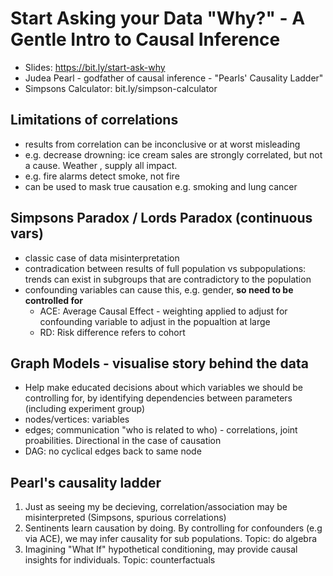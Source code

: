 # Start Asking your Data "Why?" - A Gentle Intro to Causal Inference

* Slides: https://bit.ly/start-ask-why
* Judea Pearl - godfather of causal inference - "Pearls' Causality Ladder"
* Simpsons Calculator: bit.ly/simpson-calculator

## Limitations of correlations
* results from correlation can be inconclusive or at worst misleading
* e.g. decrease drowning: ice cream sales are strongly correlated, but not a cause. Weather , supply all impact.
* e.g. fire alarms detect smoke, not fire
* can be used to mask true causation e.g. smoking and lung cancer

## Simpsons Paradox / Lords Paradox (continuous vars)
* classic case of data misinterpretation
* contradication between results of full population vs subpopulations: trends can exist in subgroups that are contradictory to the population
* confounding variables can cause this, e.g. gender, **so need to be controlled for**
    * ACE: Average Causal Effect - weighting applied to adjust for confounding variable to adjust in the popualtion at large
    * RD: Risk difference refers to cohort

## Graph Models - visualise story behind the data
* Help make educated decisions about which variables we should be controlling for, by identifying dependencies between parameters (including experiment group)
* nodes/vertices: variables
* edges; communication "who is related to who) - correlations, joint proabilities. Directional in the case of causation
* DAG: no cyclical edges back to same node

## Pearl's causality ladder
1. Just as seeing my be decieving, correlation/association may be misinterpreted (Simpsons, spurious correlations)
2. Sentinents learn causation by doing. By controlling for confounders (e.g via ACE), we may infer causality for sub populations. Topic: do algebra
3. Imagining "What If" hypothetical conditioning, may provide causal insights for individuals. Topic: counterfactuals

